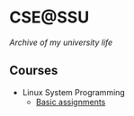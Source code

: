 # CSE@SSU
*Archive of my university life*

## Courses
* Linux System Programming
  * [Basic assignments](https://github.com/niceb5y/CSE-at-SSU/tree/master/Linux%20System%20Programming/Basic%20assignments)
